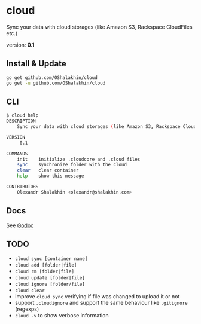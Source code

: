 # cloud

Sync your data with cloud storages (like Amazon S3, Rackspace CloudFiles etc.)

version: **0.1**

## Install & Update

```bash
go get github.com/OShalakhin/cloud
go get -u github.com/OShalakhin/cloud
```

## CLI

```bash
$ cloud help
DESCRIPTION
    Sync your data with cloud storages (like Amazon S3, Rackspace CloudFiles etc.)

VERSION
     0.1

COMMANDS
    init    initialize .cloudcore and .cloud files
    sync    synchronize folder with the cloud
    clear   clear container
    help    show this message

CONTRIBUTORS
    Olexandr Shalakhin <olexandr@shalakhin.com>

```

## Docs

See [Godoc](http://godoc.org/github.com/OShalakhin/cloud)

## TODO

- `cloud sync [container name]`
- `cloud add [folder|file]`
- `cloud rm [folder|file]`
- `cloud update [folder|file]`
- `cloud ignore [folder/file]`
- `cloud clear`
- improve `cloud sync` verifying if file was changed to upload it or not
- support `.cloudignore` and support the same behaviour like `.gitignore` (regexps)
- `cloud -v` to show verbose information
